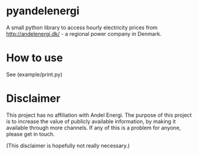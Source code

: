 # pyandelenergi

A small python library to access hourly electricity prices from http://andelenergi.dk/ - a regional power company in Denmark.

# How to use

See (example/print.py)


# Disclaimer

This project has no affiliation with Andel Energi. The purpose of this project is to increase the value of publicly available information, by making it available through more channels.
If any of this is a problem for anyone, please get in touch.

(This disclaimer is hopefully not really necessary.)
